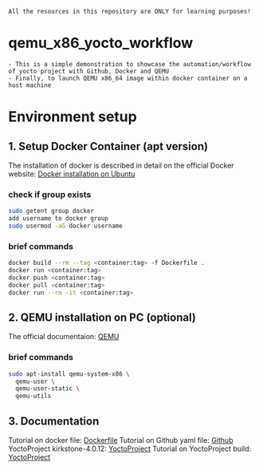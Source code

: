 ```
All the resources in this repository are ONLY for learning purposes!
```

# qemu_x86_yocto_workflow
```
- This is a simple demonstration to showcase the automation/workflow of yocto project with Github, Docker and QEMU
- Finally, to launch QEMU x86_64 image within docker container on a host machine
```

# Environment setup

## 1. Setup Docker Container (apt version)

The installation of docker is described in detail on the official Docker website: [Docker installation on Ubuntu](https://docs.docker.com/engine/install/ubuntu/)

### check if group exists
```bash
sudo getent group docker 
add username to docker group
sudo usermod -aG docker username
```

### brief commands
```bash
docker build --rm --tag <container:tag> -f Dockerfile .
docker run <container:tag>
docker push <container:tag>
docker pull <container:tag>
docker run --rm -it <container:tag>
```

## 2. QEMU installation on PC (optional)

The official documentaion: [QEMU](https://www.qemu.org/docs/master/) 

### brief commands
```bash
sudo apt-install qemu-system-x86 \
  qemu-user \
  qemu-user-static \
  qemu-utils 
```

## 3. Documentation

Tutorial on docker file:        [Dockerfile](https://docs.docker.com/get-started/02_our_app/)
Tutorial on Github yaml file:   [Github](https://docs.github.com/en/actions/quickstart)
YoctoProject kirkstone-4.0.12:  [YoctoProject](https://docs.yoctoproject.org/4.0.12/singleindex.html) 
Tutorial on YoctoProject build: [YoctoProject](https://docs.yoctoproject.org/brief-yoctoprojectqs/index.html)